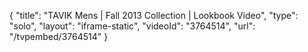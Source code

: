 {
    "title": "TAVIK Mens | Fall 2013 Collection | Lookbook Video",
    "type": "solo",
    "layout": "iframe-static",
    "videoId": "3764514",
    "url": "\/tvpembed\/3764514"
}